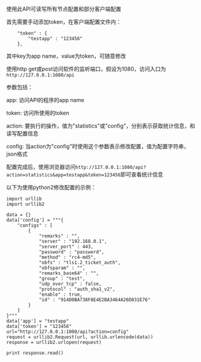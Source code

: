 使用此API可读写所有节点配置和部分客户端配置

首先需要手动添加token，在客户端配置文件内：
```
	"token" : {
		"testapp" : "123456"
	},
```
其中key为app name，value为token，可随意修改

使用http get或post访问软件的监听端口，假设为1080，访问入口为
`http://127.0.0.1:1080/api`

参数包括：

app: 访问API的程序的app name

token: 访问所使用的token

action: 要执行的操作，值为"statistics"或"config"，分别表示获取统计信息，和读写配置信息

config: 当action为"config"时使用这个参数表示修改配置，值为配置字符串，json格式

配置完成后，使用浏览器访问`http://127.0.0.1:1080/api?action=statistics&app=testapp&token=123456`即可查看统计信息

以下为使用python2修改配置的示例：

```
import urllib
import urllib2

data = {}
data['config'] = """{
	"configs" : [
		{
			"remarks" : "",
			"server" : "192.168.0.1",
			"server_port" : 443,
			"password" : "password",
			"method" : "rc4-md5",
			"obfs" : "tls1.2_ticket_auth",
			"obfsparam" : "",
			"remarks_base64" : "",
			"group" : "test",
			"udp_over_tcp" : false,
			"protocol" : "auth_sha1_v2",
			"enable" : true,
			"id" : "914D0BA738F8E4E2BA3464A26D031E76"
		}
	]
}"""
data['app'] = "testapp"
data['token'] = "123456"
url="http://127.0.0.1:1080/api?action=config"
request = urllib2.Request(url, urllib.urlencode(data))
response = urllib2.urlopen(request)

print response.read()
```